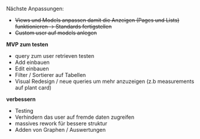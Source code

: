 Nächste Anpassungen:

- ~~Views und Models anpassen damit die Anzeigen (Pages und Lists) funktionieren -> Standards fertigstellen~~
- ~~Custom user auf models anlegen~~

**MVP zum testen**

- query zum user retrieven testen
- Add einbauen
- Edit einbauen
- Filter / Sortierer auf Tabellen
- Visual Redesign / neue queries um mehr anzuzeigen (z.b measurements auf plant card)

**verbessern**

- Testing
- Verhindern das user auf fremde daten zugreifen
- massives rework für bessere struktur
- Adden von Graphen / Auswertungen
